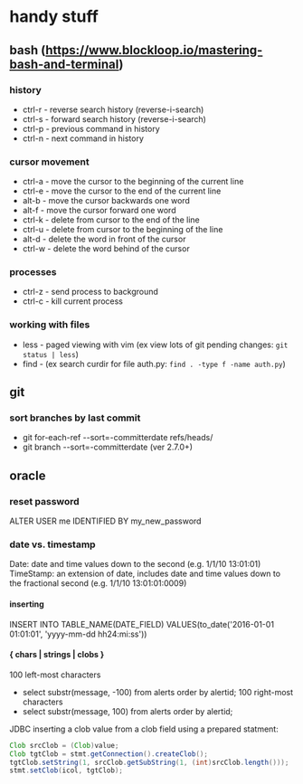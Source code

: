 # handy stuff

## bash (https://www.blockloop.io/mastering-bash-and-terminal)

### history
* ctrl-r - reverse search history (reverse-i-search)
* ctrl-s - forward search history (reverse-i-search)
* ctrl-p - previous command in history
* ctrl-n - next command in history

### cursor movement
* ctrl-a - move the cursor to the beginning of the current line
* ctrl-e - move the cursor to the end of the current line
* alt-b  - move the cursor backwards one word
* alt-f  - move the cursor forward one word
* ctrl-k - delete from cursor to the end of the line
* ctrl-u - delete from cursor to the beginning of the line
* alt-d  - delete the word in front of the cursor
* ctrl-w - delete the word behind of the cursor

### processes
* ctrl-z - send process to background
* ctrl-c - kill current process

### working with files
* less - paged viewing with vim (ex view lots of git pending changes: `git status | less`)
* find - (ex search curdir for file auth.py: `find . -type f -name auth.py`)

## git
### sort branches by last commit

* git for-each-ref --sort=-committerdate refs/heads/
* git branch --sort=-committerdate    (ver 2.7.0+)

## oracle
### reset password
ALTER USER me IDENTIFIED BY my_new_password

### date vs. timestamp
Date: date and time values down to the second (e.g. 1/1/10 13:01:01)
TimeStamp: an extension of date, includes date and time values down to the fractional second (e.g. 1/1/10 13:01:01:0009)

#### inserting
INSERT INTO TABLE_NAME(DATE_FIELD)
VALUES(to_date('2016-01-01 01:01:01', 'yyyy-mm-dd hh24:mi:ss'))

#### { chars | strings | clobs }
100 left-most characters
* select substr(message, -100) from alerts order by alertid;
100 right-most characters
* select substr(message, 100) from alerts order by alertid;

JDBC inserting a clob value from a clob field using a prepared statment:
```java
Clob srcClob = (Clob)value;
Clob tgtClob = stmt.getConnection().createClob();
tgtClob.setString(1, srcClob.getSubString(1, (int)srcClob.length()));
stmt.setClob(icol, tgtClob);
```
